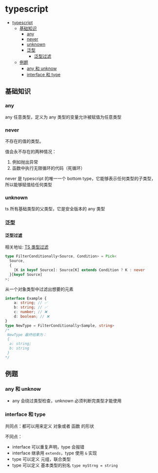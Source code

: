 # typescript

- [typescript](#typescript)
  - [基础知识](#基础知识)
    - [any](#any)
    - [never](#never)
    - [unknown](#unknown)
    - [泛型](#泛型)
      - [泛型过滤](#泛型过滤)
  - [例题](#例题)
    - [any 和 unknow](#any-和-unknow)
    - [interface 和 type](#interface-和-type)

## 基础知识

### any

any 任意类型，定义为 any 类型的变量允许被赋值为任意类型

### never

不存在的值的类型。

值会永不存在的两种情况：

1. 例如抛出异常
2. 函数中执行无限循环的代码（死循环）

never 是 typescript 的唯一一个 bottom type，它能够表示任何类型的子类型，所以能够赋值给任何类型

### unknown

ts 所有基础类型的父类型，它是安全版本的 any 类型

### 泛型

#### 泛型过滤

相关地址: [TS 类型过滤](https://developer.51cto.com/article/699154.html)

```ts
type FilterConditionally<Source, Condition> = Pick<  
  Source,   
  {  
    [K in keyof Source]: Source[K] extends Condition ? K : never  
  }[keyof Source]  
>;
```

从一个对象类型中过滤出想要的元素

```ts
interface Example {  
    a: string; // ✅   
    b: string; // ✅    
    c: number; // ❌   
    d: boolean; // ❌   
}  
type NewType = FilterConditionally<Sample, string>  
/*  
 NewType 最终结果为：  
 {  
  a: string;  
  b: string 
 }  
*/
```

## 例题

### any 和 unknow

- any 会绕过类型检查，unknown 必须判断完类型才能使用

### interface 和 type

共同点：都可以用来定义 对象或者 函数 的形状

不同点：

- interface 可以重复声明，type 会报错
- interface 继承用 `extends`，type 使用 `&` 实现
- type 可以定义 元组，联合类型
- type 可以定义 基本类型的别名 `type myStrng = string`
